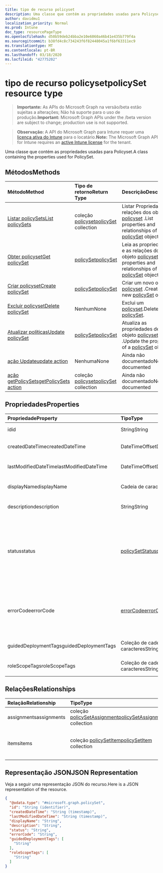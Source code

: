 ```yaml
---
title: tipo de recurso policyset
description: Uma classe que contém as propriedades usadas para Policyset.
author: davidmu1
localization_priority: Normal
ms.prod: Intune
doc_type: resourcePageType
ms.openlocfilehash: d50b59deb24bba2e10e6060a46b41e435b779f4a
ms.sourcegitcommit: b38fd4c8c734243f6f82448045a1f6bf63311ec9
ms.translationtype: MT
ms.contentlocale: pt-BR
ms.lasthandoff: 03/18/2020
ms.locfileid: "42775202"
---
```

# <a name="policyset-resource-type"></a><span data-ttu-id="4a708-103">tipo de recurso policyset</span><span class="sxs-lookup"><span data-stu-id="4a708-103">policySet resource type</span></span>

> <span data-ttu-id="4a708-104">**Importante:** As APIs do Microsoft Graph na versão/beta estão sujeitas a alterações; Não há suporte para o uso de produção.</span><span class="sxs-lookup"><span data-stu-id="4a708-104">**Important:** Microsoft Graph APIs under the /beta version are subject to change; production use is not supported.</span></span>

> <span data-ttu-id="4a708-105">**Observação:** A API do Microsoft Graph para Intune requer uma [licença ativa do Intune](https://go.microsoft.com/fwlink/?linkid=839381) para o locatário.</span><span class="sxs-lookup"><span data-stu-id="4a708-105">**Note:** The Microsoft Graph API for Intune requires an [active Intune license](https://go.microsoft.com/fwlink/?linkid=839381) for the tenant.</span></span>

<span data-ttu-id="4a708-106">Uma classe que contém as propriedades usadas para Policyset.</span><span class="sxs-lookup"><span data-stu-id="4a708-106">A class containing the properties used for PolicySet.</span></span>

## <a name="methods"></a><span data-ttu-id="4a708-107">Métodos</span><span class="sxs-lookup"><span data-stu-id="4a708-107">Methods</span></span>
|<span data-ttu-id="4a708-108">Método</span><span class="sxs-lookup"><span data-stu-id="4a708-108">Method</span></span>|<span data-ttu-id="4a708-109">Tipo de retorno</span><span class="sxs-lookup"><span data-stu-id="4a708-109">Return Type</span></span>|<span data-ttu-id="4a708-110">Descrição</span><span class="sxs-lookup"><span data-stu-id="4a708-110">Description</span></span>|
|:---|:---|:---|
|[<span data-ttu-id="4a708-111">Listar policySets</span><span class="sxs-lookup"><span data-stu-id="4a708-111">List policySets</span></span>](../api/intune-policyset-policyset-list.md)|<span data-ttu-id="4a708-112">coleção [policyset](../resources/intune-policyset-policyset.md)</span><span class="sxs-lookup"><span data-stu-id="4a708-112">[policySet](../resources/intune-policyset-policyset.md) collection</span></span>|<span data-ttu-id="4a708-113">Listar Propriedades e relações dos objetos [policyset](../resources/intune-policyset-policyset.md) .</span><span class="sxs-lookup"><span data-stu-id="4a708-113">List properties and relationships of the [policySet](../resources/intune-policyset-policyset.md) objects.</span></span>|
|[<span data-ttu-id="4a708-114">Obter policyset</span><span class="sxs-lookup"><span data-stu-id="4a708-114">Get policySet</span></span>](../api/intune-policyset-policyset-get.md)|[<span data-ttu-id="4a708-115">policySet</span><span class="sxs-lookup"><span data-stu-id="4a708-115">policySet</span></span>](../resources/intune-policyset-policyset.md)|<span data-ttu-id="4a708-116">Leia as propriedades e as relações do objeto [policyset](../resources/intune-policyset-policyset.md) .</span><span class="sxs-lookup"><span data-stu-id="4a708-116">Read properties and relationships of the [policySet](../resources/intune-policyset-policyset.md) object.</span></span>|
|[<span data-ttu-id="4a708-117">Criar policyset</span><span class="sxs-lookup"><span data-stu-id="4a708-117">Create policySet</span></span>](../api/intune-policyset-policyset-create.md)|[<span data-ttu-id="4a708-118">policySet</span><span class="sxs-lookup"><span data-stu-id="4a708-118">policySet</span></span>](../resources/intune-policyset-policyset.md)|<span data-ttu-id="4a708-119">Criar um novo objeto [policyset](../resources/intune-policyset-policyset.md) .</span><span class="sxs-lookup"><span data-stu-id="4a708-119">Create a new [policySet](../resources/intune-policyset-policyset.md) object.</span></span>|
|[<span data-ttu-id="4a708-120">Excluir policyset</span><span class="sxs-lookup"><span data-stu-id="4a708-120">Delete policySet</span></span>](../api/intune-policyset-policyset-delete.md)|<span data-ttu-id="4a708-121">Nenhum</span><span class="sxs-lookup"><span data-stu-id="4a708-121">None</span></span>|<span data-ttu-id="4a708-122">Exclui um [policyset](../resources/intune-policyset-policyset.md).</span><span class="sxs-lookup"><span data-stu-id="4a708-122">Deletes a [policySet](../resources/intune-policyset-policyset.md).</span></span>|
|[<span data-ttu-id="4a708-123">Atualizar políticas</span><span class="sxs-lookup"><span data-stu-id="4a708-123">Update policySet</span></span>](../api/intune-policyset-policyset-update.md)|[<span data-ttu-id="4a708-124">policySet</span><span class="sxs-lookup"><span data-stu-id="4a708-124">policySet</span></span>](../resources/intune-policyset-policyset.md)|<span data-ttu-id="4a708-125">Atualiza as propriedades de um objeto [policyset](../resources/intune-policyset-policyset.md) .</span><span class="sxs-lookup"><span data-stu-id="4a708-125">Update the properties of a [policySet](../resources/intune-policyset-policyset.md) object.</span></span>|
|[<span data-ttu-id="4a708-126">ação Update</span><span class="sxs-lookup"><span data-stu-id="4a708-126">update action</span></span>](../api/intune-policyset-policyset-update.md)|<span data-ttu-id="4a708-127">Nenhuma</span><span class="sxs-lookup"><span data-stu-id="4a708-127">None</span></span>|<span data-ttu-id="4a708-128">Ainda não documentado</span><span class="sxs-lookup"><span data-stu-id="4a708-128">Not yet documented</span></span>|
|[<span data-ttu-id="4a708-129">ação getPolicySets</span><span class="sxs-lookup"><span data-stu-id="4a708-129">getPolicySets action</span></span>](../api/intune-policyset-policyset-getpolicysets.md)|<span data-ttu-id="4a708-130">coleção [policyset](../resources/intune-policyset-policyset.md)</span><span class="sxs-lookup"><span data-stu-id="4a708-130">[policySet](../resources/intune-policyset-policyset.md) collection</span></span>|<span data-ttu-id="4a708-131">Ainda não documentado</span><span class="sxs-lookup"><span data-stu-id="4a708-131">Not yet documented</span></span>|

## <a name="properties"></a><span data-ttu-id="4a708-132">Propriedades</span><span class="sxs-lookup"><span data-stu-id="4a708-132">Properties</span></span>
|<span data-ttu-id="4a708-133">Propriedade</span><span class="sxs-lookup"><span data-stu-id="4a708-133">Property</span></span>|<span data-ttu-id="4a708-134">Tipo</span><span class="sxs-lookup"><span data-stu-id="4a708-134">Type</span></span>|<span data-ttu-id="4a708-135">Descrição</span><span class="sxs-lookup"><span data-stu-id="4a708-135">Description</span></span>|
|:---|:---|:---|
|<span data-ttu-id="4a708-136">id</span><span class="sxs-lookup"><span data-stu-id="4a708-136">id</span></span>|<span data-ttu-id="4a708-137">String</span><span class="sxs-lookup"><span data-stu-id="4a708-137">String</span></span>|<span data-ttu-id="4a708-138">Chave do Policyset.</span><span class="sxs-lookup"><span data-stu-id="4a708-138">Key of the PolicySet.</span></span>|
|<span data-ttu-id="4a708-139">createdDateTime</span><span class="sxs-lookup"><span data-stu-id="4a708-139">createdDateTime</span></span>|<span data-ttu-id="4a708-140">DateTimeOffset</span><span class="sxs-lookup"><span data-stu-id="4a708-140">DateTimeOffset</span></span>|<span data-ttu-id="4a708-141">Hora de criação do Policyset.</span><span class="sxs-lookup"><span data-stu-id="4a708-141">Creation time of the PolicySet.</span></span>|
|<span data-ttu-id="4a708-142">lastModifiedDateTime</span><span class="sxs-lookup"><span data-stu-id="4a708-142">lastModifiedDateTime</span></span>|<span data-ttu-id="4a708-143">DateTimeOffset</span><span class="sxs-lookup"><span data-stu-id="4a708-143">DateTimeOffset</span></span>|<span data-ttu-id="4a708-144">Hora da última modificação do Policyset.</span><span class="sxs-lookup"><span data-stu-id="4a708-144">Last modified time of the PolicySet.</span></span>|
|<span data-ttu-id="4a708-145">displayName</span><span class="sxs-lookup"><span data-stu-id="4a708-145">displayName</span></span>|<span data-ttu-id="4a708-146">Cadeia de caracteres</span><span class="sxs-lookup"><span data-stu-id="4a708-146">String</span></span>|<span data-ttu-id="4a708-147">DisplayName do Policyset.</span><span class="sxs-lookup"><span data-stu-id="4a708-147">DisplayName of the PolicySet.</span></span>|
|<span data-ttu-id="4a708-148">description</span><span class="sxs-lookup"><span data-stu-id="4a708-148">description</span></span>|<span data-ttu-id="4a708-149">String</span><span class="sxs-lookup"><span data-stu-id="4a708-149">String</span></span>|<span data-ttu-id="4a708-150">Descrição do Policyset.</span><span class="sxs-lookup"><span data-stu-id="4a708-150">Description of the PolicySet.</span></span>|
|<span data-ttu-id="4a708-151">status</span><span class="sxs-lookup"><span data-stu-id="4a708-151">status</span></span>|[<span data-ttu-id="4a708-152">policySetStatus</span><span class="sxs-lookup"><span data-stu-id="4a708-152">policySetStatus</span></span>](../resources/intune-policyset-policysetstatus.md)|<span data-ttu-id="4a708-153">Status de validação/atribuição do Policyset.</span><span class="sxs-lookup"><span data-stu-id="4a708-153">Validation/assignment status of the PolicySet.</span></span> <span data-ttu-id="4a708-154">Os valores possíveis são: `unknown`, `validating`, `partialSuccess`, `success`, `error`, `notAssigned`.</span><span class="sxs-lookup"><span data-stu-id="4a708-154">Possible values are: `unknown`, `validating`, `partialSuccess`, `success`, `error`, `notAssigned`.</span></span>|
|<span data-ttu-id="4a708-155">errorCode</span><span class="sxs-lookup"><span data-stu-id="4a708-155">errorCode</span></span>|[<span data-ttu-id="4a708-156">errorCode</span><span class="sxs-lookup"><span data-stu-id="4a708-156">errorCode</span></span>](../resources/intune-policyset-errorcode.md)|<span data-ttu-id="4a708-157">Código de erro, caso algum tenha ocorrido.</span><span class="sxs-lookup"><span data-stu-id="4a708-157">Error code if any occured.</span></span> <span data-ttu-id="4a708-158">Os valores possíveis são: `noError`, `unauthorized`, `notFound`, `deleted`.</span><span class="sxs-lookup"><span data-stu-id="4a708-158">Possible values are: `noError`, `unauthorized`, `notFound`, `deleted`.</span></span>|
|<span data-ttu-id="4a708-159">guidedDeploymentTags</span><span class="sxs-lookup"><span data-stu-id="4a708-159">guidedDeploymentTags</span></span>|<span data-ttu-id="4a708-160">Coleção de cadeias de caracteres</span><span class="sxs-lookup"><span data-stu-id="4a708-160">String collection</span></span>|<span data-ttu-id="4a708-161">Marcas da implantação dirigida</span><span class="sxs-lookup"><span data-stu-id="4a708-161">Tags of the guided deployment</span></span>|
|<span data-ttu-id="4a708-162">roleScopeTags</span><span class="sxs-lookup"><span data-stu-id="4a708-162">roleScopeTags</span></span>|<span data-ttu-id="4a708-163">Coleção de cadeias de caracteres</span><span class="sxs-lookup"><span data-stu-id="4a708-163">String collection</span></span>|<span data-ttu-id="4a708-164">RoleScopeTags do Policyset</span><span class="sxs-lookup"><span data-stu-id="4a708-164">RoleScopeTags of the PolicySet</span></span>|

## <a name="relationships"></a><span data-ttu-id="4a708-165">Relações</span><span class="sxs-lookup"><span data-stu-id="4a708-165">Relationships</span></span>
|<span data-ttu-id="4a708-166">Relação</span><span class="sxs-lookup"><span data-stu-id="4a708-166">Relationship</span></span>|<span data-ttu-id="4a708-167">Tipo</span><span class="sxs-lookup"><span data-stu-id="4a708-167">Type</span></span>|<span data-ttu-id="4a708-168">Descrição</span><span class="sxs-lookup"><span data-stu-id="4a708-168">Description</span></span>|
|:---|:---|:---|
|<span data-ttu-id="4a708-169">assignments</span><span class="sxs-lookup"><span data-stu-id="4a708-169">assignments</span></span>|<span data-ttu-id="4a708-170">coleção [policySetAssignment](../resources/intune-policyset-policysetassignment.md)</span><span class="sxs-lookup"><span data-stu-id="4a708-170">[policySetAssignment](../resources/intune-policyset-policysetassignment.md) collection</span></span>|<span data-ttu-id="4a708-171">Atribuições de Policyset.</span><span class="sxs-lookup"><span data-stu-id="4a708-171">Assignments of the PolicySet.</span></span>|
|<span data-ttu-id="4a708-172">items</span><span class="sxs-lookup"><span data-stu-id="4a708-172">items</span></span>|<span data-ttu-id="4a708-173">coleção [policySetItem](../resources/intune-policyset-policysetitem.md)</span><span class="sxs-lookup"><span data-stu-id="4a708-173">[policySetItem](../resources/intune-policyset-policysetitem.md) collection</span></span>|<span data-ttu-id="4a708-174">Itens do Policyset com contagem máxima de 100.</span><span class="sxs-lookup"><span data-stu-id="4a708-174">Items of the PolicySet with maximum count 100.</span></span>|

## <a name="json-representation"></a><span data-ttu-id="4a708-175">Representação JSON</span><span class="sxs-lookup"><span data-stu-id="4a708-175">JSON Representation</span></span>
<span data-ttu-id="4a708-176">Veja a seguir uma representação JSON do recurso.</span><span class="sxs-lookup"><span data-stu-id="4a708-176">Here is a JSON representation of the resource.</span></span>
<!-- {
  "blockType": "resource",
  "keyProperty": "id",
  "@odata.type": "microsoft.graph.policySet"
}
-->
``` json
{
  "@odata.type": "#microsoft.graph.policySet",
  "id": "String (identifier)",
  "createdDateTime": "String (timestamp)",
  "lastModifiedDateTime": "String (timestamp)",
  "displayName": "String",
  "description": "String",
  "status": "String",
  "errorCode": "String",
  "guidedDeploymentTags": [
    "String"
  ],
  "roleScopeTags": [
    "String"
  ]
}
```



